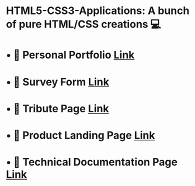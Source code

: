 # HTML5-CSS3-Applications: A bunch of pure HTML/CSS creations 💻

# • 📝 Personal Portfolio [Link](https://codepen.io/pradneshhhh/full/QWNoPXw)

# • 📝 Survey Form [Link](https://codepen.io/pradneshhhh/full/MWyZqME)

# • 🏏 Tribute Page [Link](https://codepen.io/pradneshhhh/full/zYqMzYv)

# • 🚀 Product Landing Page [Link](https://codepen.io/pradneshhhh/full/rNeRdLo)

# • 📜 Technical Documentation Page [Link](https://codepen.io/pradneshhhh/full/eYZXjWb)
